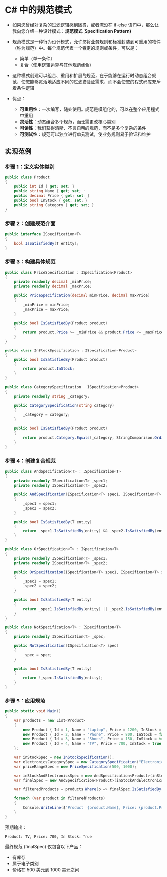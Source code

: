 # C# 中的规范模式

- 如果您曾经对复杂的过滤逻辑感到困惑，或者淹没在 if-else 语句中，那么让我向您介绍一种设计模式：**规范模式 (Specification Pattern)**

- 规范模式是一种行为设计模式，允许您将业务规则和标准封装到可重用的物件（称为规范）中。每个规范代表一个特定的规则或条件，可以是：
  - 简单（单一条件）
  - 复合（使用逻辑运算与其他规范组合）

- 这种模式创建可以组合、重用和扩展的规范，在于能够在运行时动态组合规范，使您能够灵活地适应不同的过滤或验证需求，而不会使您的程式码库充斥着条件逻辑
- 优点：
  - **可重用性**：一次编写，随处使用。规范是模组化的，可以在整个应用程式中重用
  - **灵活性**：动态组合多个规范，而无需更改核心类别
  - **可读性**：我们获得清晰、不言自明的规范，而不是多个复杂的条件
  - **可测试性**：规范可以独立进行单元测试，使业务规则易于验证和维护

## 实现范例

### 步骤 1：定义实体类别

```csharp
public class Product
{
    public int Id { get; set; }
    public string Name { get; set; }
    public decimal Price { get; set; }
    public bool InStock { get; set; }
    public string Category { get; set; }
}
```

### 步骤 2：创建规范介面

```csharp
public interface ISpecification<T>
{
    bool IsSatisfiedBy(T entity);
}
```

### 步骤 3：构建具体规范

```csharp
public class PriceSpecification : ISpecification<Product>
{
    private readonly decimal _minPrice;
    private readonly decimal _maxPrice;

    public PriceSpecification(decimal minPrice, decimal maxPrice)
    {
        _minPrice = minPrice;
        _maxPrice = maxPrice;
    }

    public bool IsSatisfiedBy(Product product)
    {
        return product.Price >= _minPrice && product.Price <= _maxPrice;
    }
}

public class InStockSpecification : ISpecification<Product>
{
    public bool IsSatisfiedBy(Product product)
    {
        return product.InStock;
    }
}

public class CategorySpecification : ISpecification<Product>
{
    private readonly string _category;

    public CategorySpecification(string category)
    {
        _category = category;
    }

    public bool IsSatisfiedBy(Product product)
    {
        return product.Category.Equals(_category, StringComparison.OrdinalIgnoreCase);
    }
}
```

### 步骤 4：创建复合规范

```csharp
public class AndSpecification<T> : ISpecification<T>
{
    private readonly ISpecification<T> _spec1;
    private readonly ISpecification<T> _spec2;

    public AndSpecification(ISpecification<T> spec1, ISpecification<T> spec2)
    {
        _spec1 = spec1;
        _spec2 = spec2;
    }

    public bool IsSatisfiedBy(T entity)
    {
        return _spec1.IsSatisfiedBy(entity) && _spec2.IsSatisfiedBy(entity);
    }
}

public class OrSpecification<T> : ISpecification<T>
{
    private readonly ISpecification<T> _spec1;
    private readonly ISpecification<T> _spec2;

    public OrSpecification(ISpecification<T> spec1, ISpecification<T> spec2)
    {
        _spec1 = spec1;
        _spec2 = spec2;
    }

    public bool IsSatisfiedBy(T entity)
    {
        return _spec1.IsSatisfiedBy(entity) || _spec2.IsSatisfiedBy(entity);
    }
}

public class NotSpecification<T> : ISpecification<T>
{
    private readonly ISpecification<T> _spec;

    public NotSpecification(ISpecification<T> spec)
    {
        _spec = spec;
    }

    public bool IsSatisfiedBy(T entity)
    {
        return !_spec.IsSatisfiedBy(entity);
    }
}
```

### 步骤 5：应用规范

```csharp
public static void Main()
{
    var products = new List<Product>
    {
        new Product { Id = 1, Name = "Laptop", Price = 1200, InStock = true, Category = "Electronics" },
        new Product { Id = 2, Name = "Phone", Price = 800, InStock = false, Category = "Electronics" },
        new Product { Id = 3, Name = "Shoes", Price = 150, InStock = true, Category = "Apparel" },
        new Product { Id = 4, Name = "TV", Price = 700, InStock = true, Category = "Electronics" }
    };

    var inStockSpec = new InStockSpecification();
    var electronicsCategorySpec = new CategorySpecification("Electronics");
    var priceRangeSpec = new PriceSpecification(500, 1000);

    var inStockAndElectronicsSpec = new AndSpecification<Product>(inStockSpec, electronicsCategorySpec);
    var finalSpec = new AndSpecification<Product>(inStockAndElectronicsSpec, priceRangeSpec);

    var filteredProducts = products.Where(p => finalSpec.IsSatisfiedBy(p)).ToList();

    foreach (var product in filteredProducts)
    {
        Console.WriteLine($"Product: {product.Name}, Price: {product.Price}, In Stock: {product.InStock}");
    }
}
```

预期输出：

```
Product: TV, Price: 700, In Stock: True
```

最终规范 (finalSpec) 仅包含以下产品：

*   有库存
*   属于电子类别
*   价格在 500 美元到 1000 美元之间
